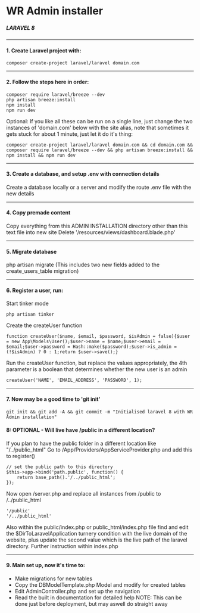  # WR Admin installer 

##### LARAVEL 8 

----------------------------------
#### 1. Create Laravel project with:

    composer create-project laravel/laravel domain.com

----------------------------------
#### 2. Follow the steps here in order:
    composer require laravel/breeze --dev
    php artisan breeze:install
    npm install
    npm run dev

Optional: If you like all these can be run on a single line, just change the two instances of 'domain.com' below with the site alias, note that sometimes it gets stuck for about 1 minute, just let it do it's thing:

    composer create-project laravel/laravel domain.com && cd domain.com && composer require laravel/breeze --dev && php artisan breeze:install && npm install && npm run dev

----------------------------------
#### 3. Create a database, and setup .env with connection details

Create a database locally or a server and modify the route .env file with the new details

----------------------------------
#### 4. Copy premade content

Copy everything from this ADMIN INSTALLATION directory other than this text file into new site
Delete '/resources/views/dashboard.blade.php'

----------------------------------
#### 5. Migrate database
php artisan migrate
(This includes two new fields added to the create_users_table migration)

----------------------------------
#### 6. Register a user, run:

Start tinker mode

    php artisan tinker
    
Create the createUser function

    function createUser($name, $email, $password, $isAdmin = false){$user = new App\Models\User();$user->name = $name;$user->email = $email;$user->password = Hash::make($password);$user->is_admin = (!$isAdmin) ? 0 : 1;return $user->save();}

Run the createUser function, but replace the values appropriately, the 4th parameter is a boolean that determines whether the new user is an admin

    createUser('NAME', 'EMAIL_ADDRESS', 'PASSWORD', 1);

----------------------------------
#### 7. Now may be a good time to 'git init'

    git init && git add -A && git commit -m "Initialised laravel 8 with WR Admin installation"

#### 8: OPTIONAL - Will live have /public in a different location?

If you plan to have the public folder in a different location like "/../public_html"
Go to /App/Providers/AppServiceProvider.php and add this to register()

    // set the public path to this directory
    $this->app->bind('path.public', function() {
        return base_path().'/../public_html';
    });
 
Now open /server.php and replace all instances from /public to /../public_html

    '/public'
    '/../public_html'

Also within the public/index.php or public_html/index.php file find and edit the
$DirToLaravelApplication turnery condition with the live domain of the website, plus update the
second value which is the live path of the laravel directory. Further instruction within index.php

----------------------------------
#### 9. Main set up, now it's time to:
  - Make migrations for new tables
  - Copy the DBModelTemplate.php Model and modify for created tables
  - Edit AdminController.php and set up the navigation
  - Read the built in documentation for detailed help
NOTE: This can be done just before deployment, but may aswell do straight away
